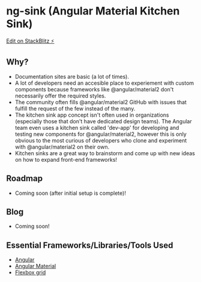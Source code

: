 # ng-sink (Angular Material Kitchen Sink)

[Edit on StackBlitz ⚡️](https://stackblitz.com/edit/angular-material2-kitchen-sink)

## Why?

- Documentation sites are basic (a lot of times).
- A lot of developers need an accesible place to experiement with custom components because frameworks like @angular/material2 don't necessarily offer the required styles.
- The community often fills @angular/material2 GitHub with issues that fulfill the request of the few instead of the many.
- The kitchen sink app concept isn't often used in organizations (especially those that don't have dedicated design teams). The Angular team even uses a kitchen sink called 'dev-app' for developing and testing new components for @angular/material2, however this is only obvious to the most curious of developers who clone and experiment with @angular/material2 on their own.
- Kitchen sinks are a great way to brainstorm and come up with new ideas on how to expand front-end frameworks!

## Roadmap

- Coming soon (after initial setup is complete)!

## Blog

- Coming soon!

## Essential Frameworks/Libraries/Tools Used

- [Angular](https://angular.io/)
- [Angular Material](https://material.angular.io/)
- [Flexbox grid](http://flexboxgrid.com/)